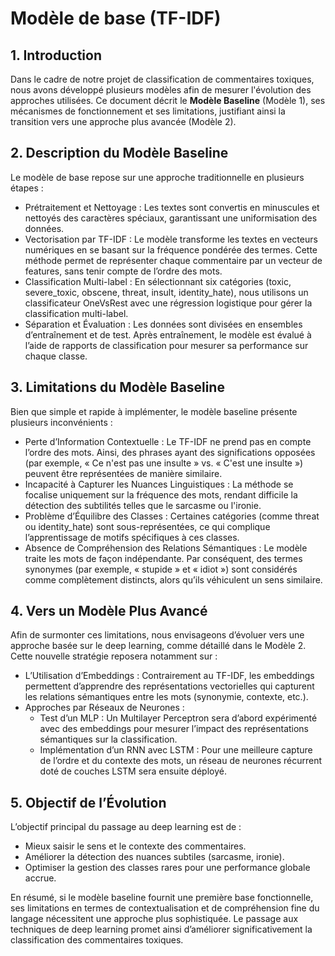 # Modèle de base (TF-IDF)

## 1. Introduction

Dans le cadre de notre projet de classification de commentaires toxiques, nous avons développé plusieurs modèles afin de mesurer l'évolution des approches utilisées. Ce document décrit le **Modèle Baseline** (Modèle 1), ses mécanismes de fonctionnement et ses limitations, justifiant ainsi la transition vers une approche plus avancée (Modèle 2).

## 2. Description du Modèle Baseline

Le modèle de base repose sur une approche traditionnelle en plusieurs étapes :

- Prétraitement et Nettoyage : Les textes sont convertis en minuscules et nettoyés des caractères spéciaux, garantissant une uniformisation des données.
- Vectorisation par TF-IDF : Le modèle transforme les textes en vecteurs numériques en se basant sur la fréquence pondérée des termes. Cette méthode permet de représenter chaque commentaire par un vecteur de features, sans tenir compte de l’ordre des mots.
- Classification Multi-label : En sélectionnant six catégories (toxic, severe_toxic, obscene, threat, insult, identity_hate), nous utilisons un classificateur OneVsRest avec une régression logistique pour gérer la classification multi-label.
- Séparation et Évaluation : Les données sont divisées en ensembles d’entraînement et de test. Après entraînement, le modèle est évalué à l’aide de rapports de classification pour mesurer sa performance sur chaque classe.

## 3. Limitations du Modèle Baseline

Bien que simple et rapide à implémenter, le modèle baseline présente plusieurs inconvénients :

- Perte d’Information Contextuelle : Le TF-IDF ne prend pas en compte l’ordre des mots. Ainsi, des phrases ayant des significations opposées (par exemple, « Ce n'est pas une insulte » vs. « C'est une insulte ») peuvent être représentées de manière similaire.
- Incapacité à Capturer les Nuances Linguistiques : La méthode se focalise uniquement sur la fréquence des mots, rendant difficile la détection des subtilités telles que le sarcasme ou l'ironie.
- Problème d’Équilibre des Classes : Certaines catégories (comme threat ou identity_hate) sont sous-représentées, ce qui complique l’apprentissage de motifs spécifiques à ces classes.
- Absence de Compréhension des Relations Sémantiques : Le modèle traite les mots de façon indépendante. Par conséquent, des termes synonymes (par exemple, « stupide » et « idiot ») sont considérés comme complètement distincts, alors qu’ils véhiculent un sens similaire.

## 4. Vers un Modèle Plus Avancé

Afin de surmonter ces limitations, nous envisageons d’évoluer vers une approche basée sur le deep learning, comme détaillé dans le Modèle 2. Cette nouvelle stratégie reposera notamment sur :

- L’Utilisation d’Embeddings : Contrairement au TF-IDF, les embeddings permettent d’apprendre des représentations vectorielles qui capturent les relations sémantiques entre les mots (synonymie, contexte, etc.).
- Approches par Réseaux de Neurones :
  - Test d’un MLP : Un Multilayer Perceptron sera d’abord expérimenté avec des embeddings pour mesurer l’impact des représentations sémantiques sur la classification.
  - Implémentation d’un RNN avec LSTM : Pour une meilleure capture de l’ordre et du contexte des mots, un réseau de neurones récurrent doté de couches LSTM sera ensuite déployé.
  
## 5. Objectif de l’Évolution

L’objectif principal du passage au deep learning est de :

- Mieux saisir le sens et le contexte des commentaires.
- Améliorer la détection des nuances subtiles (sarcasme, ironie).
- Optimiser la gestion des classes rares pour une performance globale accrue.
  
En résumé, si le modèle baseline fournit une première base fonctionnelle, ses limitations en termes de contextualisation et de compréhension fine du langage nécessitent une approche plus sophistiquée. Le passage aux techniques de deep learning promet ainsi d’améliorer significativement la classification des commentaires toxiques.

